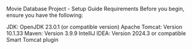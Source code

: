 Movie Database Project - Setup Guide
Requirements
Before you begin, ensure you have the following:

JDK: OpenJDK 23.0.1 (or compatible version)
Apache Tomcat: Version 10.1.33
Maven: Version 3.9.9
IntelliJ IDEA: Version 2024.3 or compatible 
Smart Tomcat plugin